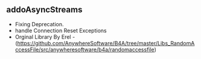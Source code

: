 ## addoAsyncStreams
- Fixing Deprecation. 
- handle Connection Reset Exceptions
- Orginal Library By Erel -(https://github.com/AnywhereSoftware/B4A/tree/master/Libs_RandomAccessFile/src/anywheresoftware/b4a/randomaccessfile)

